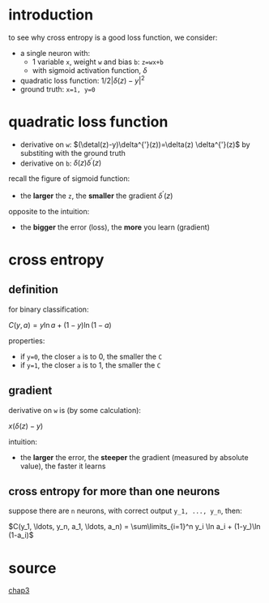 # introduction

to see why cross entropy is a good loss function, we consider:

- a single neuron with:
  - 1 variable `x`, weight `w` and bias `b`: `z=wx+b`
  - with sigmoid activation function, $`\delta`$
- quadratic loss function: $`1/2 |\delta(z) - y|^2`$
- ground truth: `x=1, y=0`

# quadratic loss function

- derivative on `w`: $`(\detal(z)-y)\delta^{'}(z))=\delta(z) \delta^{'}(z)`$ by substiting with the ground truth
- derivative on `b`: $`\delta(z) \delta^{'}(z)`$

recall the figure of sigmoid function:

- the **larger** the `z`, the **smaller** the gradient $`\delta^{'}(z)`$

opposite to the intuition:

- the **bigger** the error (loss), the **more** you learn (gradient)

# cross entropy

## definition

for binary classification: 

$`C(y, a) =y \ln a + (1-y)\ln (1-a)`$

properties:

- if `y=0`, the closer `a` is to 0, the smaller the `C`
- if `y=1`, the closer `a` is to 1, the smaller the `C`


## gradient

derivative on `w` is (by some calculation):

$`x (\delta(z)-y)`$

intuition:

- the **larger** the error, the **steeper** the gradient (measured by absolute value), the faster it learns

## cross entropy for more than one neurons

suppose there are `n` neurons, with correct output `y_1, ..., y_n`, then:

$`C(y_1, \ldots, y_n, a_1, \ldots, a_n) = \sum\limits_{i=1}^n y_i \ln a_i + (1-y_)\ln (1-a_i)`$

# source

[chap3](http://neuralnetworksanddeeplearning.com/chap3.html)

